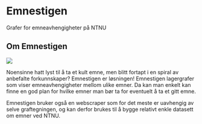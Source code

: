 # Emnestigen
Grafer for emneavhengigheter på NTNU

## Om Emnestigen
![](demo.gif)

Noensinne hatt lyst til å ta et kult emne, men blitt fortapt i en spiral av anbefalte forkunnskaper? Emnestigen er løsningen! Emnestigen lagergrafer som viser emneavhengigheter mellom ulike emner. Da kan man enkelt kan finne en god plan for hvilke emner man bør ta for eventuelt å ta et gitt emne.

Emnestigen bruker også en webscraper som for det meste er uavhengig av selve graftegningen, og kan derfor brukes til å bygge relativt enkle datasett om emner ved NTNU.
